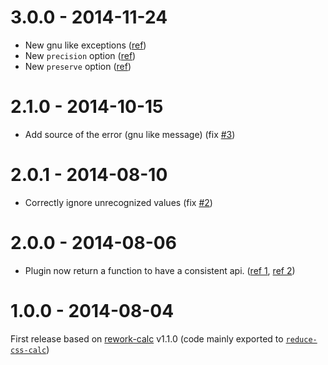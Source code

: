 # 3.0.0 - 2014-11-24

- New gnu like exceptions ([ref](https://github.com/postcss/postcss-calc/issues/4))
- New `precision` option ([ref](https://github.com/postcss/postcss-calc/issues/5))
- New `preserve` option ([ref](https://github.com/postcss/postcss-calc/issues/6))

# 2.1.0 - 2014-10-15

- Add source of the error (gnu like message) (fix [#3](https://github.com/postcss/postcss-calc/issues/3))

# 2.0.1 - 2014-08-10

- Correctly ignore unrecognized values (fix [#2](https://github.com/postcss/postcss-calc/issues/2))

# 2.0.0 - 2014-08-06

- Plugin now return a function to have a consistent api. ([ref 1](https://github.com/ianstormtaylor/rework-color-function/issues/6), [ref 2](https://twitter.com/jongleberry/status/496552790416576513))

# 1.0.0 - 2014-08-04

First release based on [rework-calc](https://github.com/reworkcss/rework-calc) v1.1.0 (code mainly exported to [`reduce-css-calc`](https://github.com/MoOx/reduce-css-calc))
